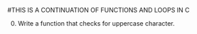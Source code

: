 #THIS IS A CONTINUATION OF FUNCTIONS AND LOOPS IN C

0. Write a function that checks for uppercase character.




